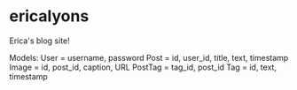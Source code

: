 ericalyons
==========

Erica's blog site!

Models:
User = username, password
Post = id, user_id, title, text, timestamp
Image = id, post_id, caption, URL
PostTag = tag_id, post_id
Tag = id, text, timestamp